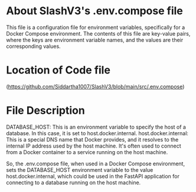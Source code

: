 # About SlashV3's .env.compose file
This file is a configuration file for environment variables, specifically for a Docker Compose environment. The contents of this file are key-value pairs, where the keys are environment variable names, and the values are their corresponding values.

# Location of Code file
(https://github.com/Siddartha1007/SlashV3/blob/main/src/.env.compose)

# File Description
DATABASE_HOST: This is an environment variable to specify the host of a database. In this case, it is set to host.docker.internal.
host.docker.internal: This is a special DNS name that Docker provides, and it resolves to the internal IP address used by the host machine. It's often used to connect from a Docker container to a service running on the host machine.

So, the .env.compose file, when used in a Docker Compose environment, sets the DATABASE_HOST environment variable to the value host.docker.internal, which could be used in the FastAPI application for connecting to a database running on the host machine.
